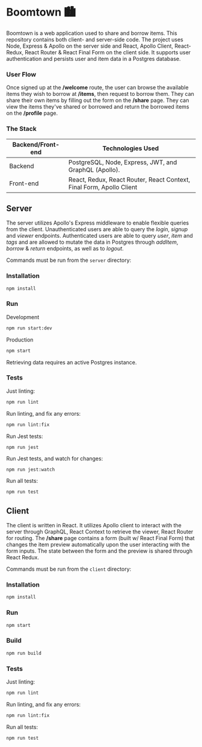 # Boomtown 🏙

Boomtown is a web application used to share and borrow items. This repository contains both client- and server-side code. The project uses Node, Express & Apollo on the server side and React, Apollo Client, React-Redux, React Router & React Final Form on the client side. It supports user authentication and persists user and item data in a Postgres database.

### User Flow

Once signed up at the **/welcome** route, the user can browse the available items they wish to borrow at **/items**, then request to borrow them. They can share their own items by filling out the form on the **/share** page. They can view the items they've shared or borrowed and return the borrowed items on the **/profile** page.

### The Stack

| Backend/Front-end | Technologies Used                                                    |
| ----------------- | -------------------------------------------------------------------- |
| Backend           | PostgreSQL, Node, Express, JWT, and GraphQL (Apollo).                |
| Front-end         | React, Redux, React Router, React Context, Final Form, Apollo Client |

## Server

The server utilizes Apollo's Express middleware to enable flexible queries from the client. Unauthenticated users are able to query the _login_, _signup_ and _viewer_ endpoints. Authenticated users are able to query _user_, _item_ and _tags_ and are allowed to mutate the data in Postgres through _addItem_, _borrow_ & _return_ endpoints, as well as to _logout_.

Commands must be run from the `server` directory:

### Installation

```bash
npm install
```

### Run

Development

```bash
npm run start:dev
```

Production

```bash
npm start
```

Retrieving data requires an active Postgres instance.

### Tests

Just linting:

```bash
npm run lint
```

Run linting, and fix any errors:

```bash
npm run lint:fix
```

Run Jest tests:

```
npm run jest
```

Run Jest tests, and watch for changes:

```bash
npm run jest:watch
```

Run all tests:

```bash
npm run test
```

## Client

The client is written in React. It utilizes Apollo client to interact with the server through GraphQL, React Context to retrieve the viewer, React Router for routing. The **/share** page contains a form (built w/ React Final Form) that changes the item preview automatically upon the user interacting with the form inputs. The state between the form and the preview is shared through React Redux.

Commands must be run from the `client` directory:

### Installation

```bash
npm install
```

### Run

```bash
npm start
```

### Build

```bash
npm run build
```

### Tests

Just linting:

```bash
npm run lint
```

Run linting, and fix any errors:

```bash
npm run lint:fix
```

Run all tests:

```bash
npm run test
```

